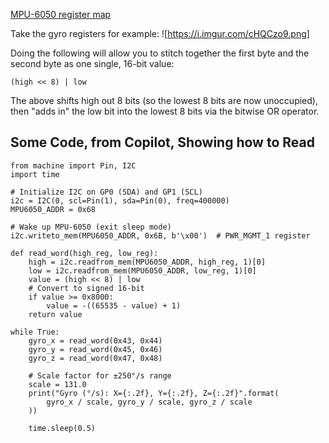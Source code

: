 [MPU-6050 register map](https://invensense.tdk.com/wp-content/uploads/2015/02/MPU-6000-Register-Map1.pdf)

Take the gyro registers for example:
![https://i.imgur.com/cHQCzo9.png]

Doing the following will allow you to stitch together the first byte and the second byte as one single, 16-bit value:

```
(high << 8) | low
```

The above shifts high out 8 bits (so the lowest 8 bits are now unoccupied), then "adds in" the low bit into the lowest 8 bits via the bitwise OR operator.


## Some Code, from Copilot, Showing how to Read
```
from machine import Pin, I2C
import time

# Initialize I2C on GP0 (SDA) and GP1 (SCL)
i2c = I2C(0, scl=Pin(1), sda=Pin(0), freq=400000)
MPU6050_ADDR = 0x68

# Wake up MPU-6050 (exit sleep mode)
i2c.writeto_mem(MPU6050_ADDR, 0x6B, b'\x00')  # PWR_MGMT_1 register

def read_word(high_reg, low_reg):
    high = i2c.readfrom_mem(MPU6050_ADDR, high_reg, 1)[0]
    low = i2c.readfrom_mem(MPU6050_ADDR, low_reg, 1)[0]
    value = (high << 8) | low
    # Convert to signed 16-bit
    if value >= 0x8000:
        value = -((65535 - value) + 1)
    return value

while True:
    gyro_x = read_word(0x43, 0x44)
    gyro_y = read_word(0x45, 0x46)
    gyro_z = read_word(0x47, 0x48)

    # Scale factor for ±250°/s range
    scale = 131.0
    print("Gyro (°/s): X={:.2f}, Y={:.2f}, Z={:.2f}".format(
        gyro_x / scale, gyro_y / scale, gyro_z / scale
    ))

    time.sleep(0.5)

```